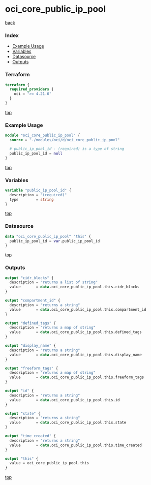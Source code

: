 # oci_core_public_ip_pool

[back](../oci.md)

### Index

- [Example Usage](#example-usage)
- [Variables](#variables)
- [Datasource](#datasource)
- [Outputs](#outputs)

### Terraform

```terraform
terraform {
  required_providers {
    oci = ">= 4.21.0"
  }
}
```

[top](#index)

### Example Usage

```terraform
module "oci_core_public_ip_pool" {
  source = "./modules/oci/d/oci_core_public_ip_pool"

  # public_ip_pool_id - (required) is a type of string
  public_ip_pool_id = null
}
```

[top](#index)

### Variables

```terraform
variable "public_ip_pool_id" {
  description = "(required)"
  type        = string
}
```

[top](#index)

### Datasource

```terraform
data "oci_core_public_ip_pool" "this" {
  public_ip_pool_id = var.public_ip_pool_id
}
```

[top](#index)

### Outputs

```terraform
output "cidr_blocks" {
  description = "returns a list of string"
  value       = data.oci_core_public_ip_pool.this.cidr_blocks
}

output "compartment_id" {
  description = "returns a string"
  value       = data.oci_core_public_ip_pool.this.compartment_id
}

output "defined_tags" {
  description = "returns a map of string"
  value       = data.oci_core_public_ip_pool.this.defined_tags
}

output "display_name" {
  description = "returns a string"
  value       = data.oci_core_public_ip_pool.this.display_name
}

output "freeform_tags" {
  description = "returns a map of string"
  value       = data.oci_core_public_ip_pool.this.freeform_tags
}

output "id" {
  description = "returns a string"
  value       = data.oci_core_public_ip_pool.this.id
}

output "state" {
  description = "returns a string"
  value       = data.oci_core_public_ip_pool.this.state
}

output "time_created" {
  description = "returns a string"
  value       = data.oci_core_public_ip_pool.this.time_created
}

output "this" {
  value = oci_core_public_ip_pool.this
}
```

[top](#index)